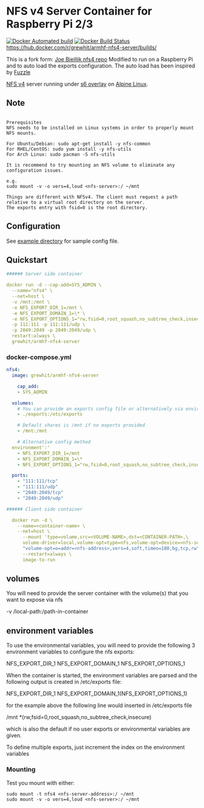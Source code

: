 # NFS v4 Server Container for Raspberry Pi 2/3

[![Docker Automated build](https://img.shields.io/docker/automated/jrottenberg/ffmpeg.svg)]()
[![Docker Build Status](https://img.shields.io/docker/build/jrottenberg/ffmpeg.svg)]()https://hub.docker.com/r/grewhit/armhf-nfs4-server/builds/

This is a fork form: [Joe Bieillik nfs4 repo](https://github.com/jcbiellikltd/docker-nfs4)
Modified to run on a Raspberry Pi and to auto load the exports configuration.
The auto load has been inspired by [Fuzzle](https://github.com/f-u-z-z-l-e/docker-nfs-server)

[NFS v4](http://nfs.sourceforge.net/) server running under [s6 overlay](https://github.com/just-containers/s6-overlay) on [Alpine Linux](https://hub.docker.com/_/alpine/).

## Note

```text

Prerequisites
NFS needs to be installed on Linux systems in order to properly mount NFS mounts.

For Ubuntu/Debian: sudo apt-get install -y nfs-common
For RHEL/CentOS: sudo yum install -y nfs-utils
For Arch Linux: sudo pacman -S nfs-utils

It is recommend to try mounting an NFS volume to eliminate any configuration issues.

e.g.
sudo mount -v -o vers=4,loud <nfs-server>:/ ~/mnt

Things are different with NFSv4. The client must request a path relative to a virtual root directory on the server.
The exports entry with fsid=0 is the root directory.

```

## Configuration

See [example directory](https://github.com/grewhit25/docker-nfs4/tree/master/example) for sample config file.

## Quickstart

```yml
###### Server side container

docker run -d --cap-add=SYS_ADMIN \
  --name="nfs4" \
  --net=host \
  -v /mnt:/mnt \
  -e NFS_EXPORT_DIR_1=/mnt \
  -e NFS_EXPORT_DOMAIN_1=\* \
  -e NFS_EXPORT_OPTIONS_1="rw,fsid=0,root_squash,no_subtree_check,insecure" \
  -p 111:111 -p 111:111/udp \
  -p 2049:2049 -p 2049:2049/udp \
  restart:always \
  grewhit/armhf-nfs4-server

```

### docker-compose.yml

```yml
nfs4:
  image: grewhit/armhf-nfs4-server

    cap_add:
    - SYS_ADMIN

  volumes:
    # You can provide an exports config file or alternatively via environmental variables.
    - ./exports:/etc/exports

    # Default shares is /mnt if no exports provided
    - /mnt:/mnt

    # Alternative config method
  environment':'
    - NFS_EXPORT_DIR_1=/mnt
    - NFS_EXPORT_DOMAIN_1=\*
    - NFS_EXPORT_OPTIONS_1="rw,fsid=0,root_squash,no_subtree_check,insecure"

  ports:
    - "111:111/tcp"
    - "111:111/udp"
    - "2049:2049/tcp"
    - "2049:2049/udp"

###### Client side container

  docker run -d \
    --name=<container-name> \
    --net=host \
      --mount 'type=volume,src=<VOLUME-NAME>,dst=<CONTAINER-PATH>,\
      volume-driver=local,volume-opt=type=nfs,volume-opt=device=<nfs-server>:<nfs-path>,\
      "volume-opt=o=addr=<nfs-address>,vers=4,soft,timeo=180,bg,tcp,rw"' \
      --restart=always \
      image-to-run

```

## volumes

You will need to provide the server container with the volume(s) that you want to expose via nfs

-v /local-path:/path-in-container

## environment variables

To use the environmental variables, you will need to provide the following 3 environment variables to configure the nfs exports:

NFS_EXPORT_DIR_1
NFS_EXPORT_DOMAIN_1
NFS_EXPORT_OPTIONS_1

When the container is started, the environment variables are parsed and the following output is created in /etc/exports file:

NFS_EXPORT_DIR_1 NFS_EXPORT_DOMAIN_1(NFS_EXPORT_OPTIONS_1)

for the example above the following line would inserted in /etc/exports file

/mnt *(rw,fsid=0,root_squash,no_subtree_check,insecure)

which is also the default if no user exports or environmental variables are given.

To define multiple exports, just increment the index on the environment variables

### Mounting

Test you mount with either:

```shell
sudo mount -t nfs4 <nfs-server-address>:/ ~/mnt
sudo mount -v -o vers=4,loud <nfs-server>:/ ~/mnt
```
